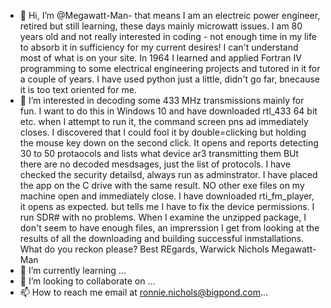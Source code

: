 - 👋 Hi, I’m @Megawatt-Man- that means I am an electreic power engineer, retired but still learning, these days mainly microwatt issues. I am 80 years old and not really interested in coding - not enough time in my life to absorb it in sufficiency for my current desires! I can't understand most of what is on your site. In 1964 I learned and applied Fortran IV programming to some electrical engineering projects and tutored in it for a couple of years. I have used python just a little, didn't go far, bnecause it is too text oriented for me. 
- 👀 I’m interested in decoding some 433 MHz transmissions mainly for fun. I want to do this in Windows 10 and have downloaded rtl_433 64 bit etc. when I attempt to run it, the command screen pns ad immediately closes. I discovered that I could fool it by double=clicking but holding the mouse key down on the second click. It opens and reports detecting 30 to 50 protaocols and lists what device ar3 transmitting them BUt there are no decoded mesdsages, just the list of protocols. 
I have checked the security detailsd, always run as adminstrator. I have placed the app on the C drive with the same result. NO other exe files on my machine open and immediately close. I have downloaded rti_fm_player, it opens as expected. but tells me I have to fix the device permissions.  I run SDR# with no problems.
When I examine the unzipped package, I don't seem to have enough files, an imprerssion I get from looking at the results of all the downloading and building successful inmstallations. What do you reckon please? Best REgards, Warwick Nichols
Megawatt-Man
- 🌱 I’m currently learning ...
- 💞️ I’m looking to collaborate on ...
- 📫 How to reach me email at ronnie.nichols@bigpond.com...

<!---
Megawatt-Man/Megawatt-Man is a ✨ special ✨ repository because its `README.md` (this file) appears on your GitHub profile.
You can click the Preview link to take a look at your changes.
--->
